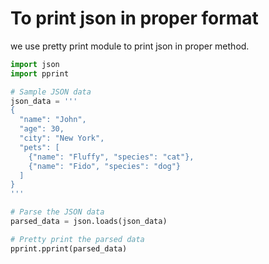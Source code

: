 # To print json in proper format
we use pretty print module to print json in proper method.
```python
import json
import pprint

# Sample JSON data
json_data = '''
{
  "name": "John",
  "age": 30,
  "city": "New York",
  "pets": [
    {"name": "Fluffy", "species": "cat"},
    {"name": "Fido", "species": "dog"}
  ]
}
'''

# Parse the JSON data
parsed_data = json.loads(json_data)

# Pretty print the parsed data
pprint.pprint(parsed_data)
```

